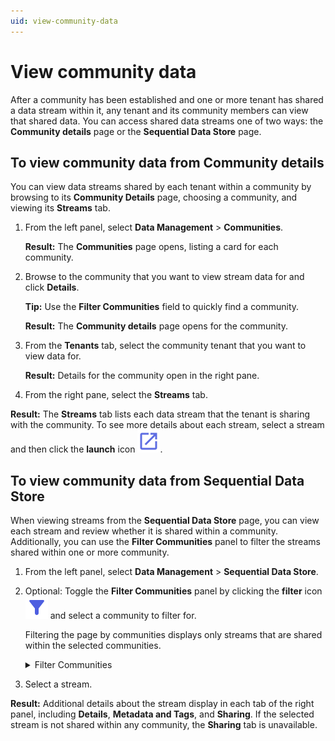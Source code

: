 ```yaml
---
uid: view-community-data
---
```


# View community data 

After a community has been established and one or more tenant has shared a data stream within it, any tenant and its community members can view that shared data. You can access shared data streams one of two ways: the **Community details** page or the **Sequential Data Store** page.

## To view community data from Community details

You can view data streams shared by each tenant within a community by browsing to its **Community Details** page, choosing a community, and viewing its **Streams** tab.

1. From the left panel, select **Data Management** > **Communities**.

    **Result:** The **Communities** page opens, listing a card for each community.

1. Browse to the community that you want to view stream data for and click **Details**.

    **Tip:** Use the **Filter Communities** field to quickly find a community.

    **Result:** The **Community details** page opens for the community.

1. From the **Tenants** tab, select the community tenant that you want to view data for.

    **Result:** Details for the community open in the right pane.

1. From the right pane, select the **Streams** tab.

**Result:** The **Streams** tab lists each data stream that the tenant is sharing with the community. To see more details about each stream, select a stream and then click the **launch** icon ![launch icon](images/launch_black_18dp.svg). 

## To view community data from Sequential Data Store

When viewing streams from the **Sequential Data Store** page, you can view each stream and review whether it is shared within a community. Additionally, you can use the **Filter Communities** panel to filter the streams shared within one or more community.

1. From the left panel, select **Data Management** > **Sequential Data Store**.

1. Optional: Toggle the **Filter Communities** panel by clicking the **filter** icon ![filter icon](images/filter_alt_black_18dp.svg) and select a community to filter for.

    Filtering the page by communities displays only streams that are shared within the selected communities.
    
    <details>
        <summary>Filter Communities</summary>
        <img src="images/filter-pane.png" alt="Filter Communities"></img>
    </details>

1. Select a stream.

**Result:** Additional details about the stream display in each tab of the right panel, including **Details**, **Metadata and Tags**, and **Sharing**. If the selected stream is not shared within any community, the **Sharing** tab is unavailable.
